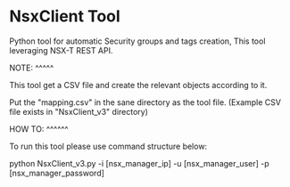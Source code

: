 NsxClient Tool
==============

Python tool for automatic Security groups and tags creation, This tool leveraging NSX-T REST API.

NOTE:
^^^^^

This tool get a CSV file and create the relevant objects according to it.

Put the "mapping.csv" in the sane directory as the tool file. (Example CSV file exists in "NsxClient_v3" directory)

HOW TO:
^^^^^^

To run this tool please use command structure below:

python NsxClient_v3.py -i [nsx_manager_ip] -u [nsx_manager_user] -p [nsx_manager_password]

